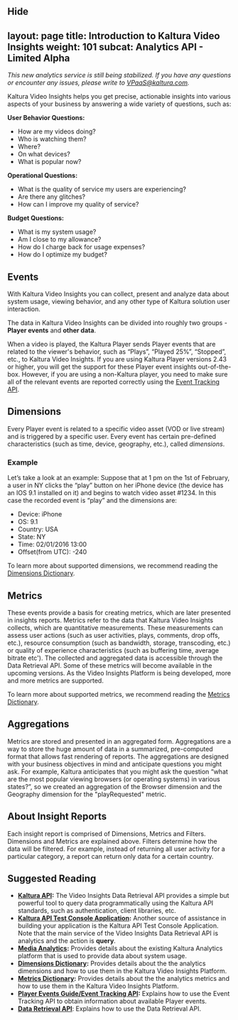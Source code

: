 Hide
---
layout: page
title: Introduction to Kaltura Video Insights
weight: 101
subcat: Analytics API - Limited Alpha
---

*This new analytics service is still being stabilized.*
*If you have any questions or encounter any issues, please write to VPaaS@kaltura.com.*

Kaltura Video Insights helps you get precise, actionable insights into various aspects of your business by answering a wide variety of questions, such as:

**User Behavior Questions:**
* How are my videos doing?
* Who is watching them?
* Where?
* On what devices?
* What is popular now?


**Operational Questions:**
* What is the quality of service my users are experiencing?
* Are there any glitches?
* How can I improve my quality of service?


**Budget Questions:**
* What is my system usage?
* Am I close to my allowance?
* How do I charge back for usage expenses?
* How do I optimize my budget?

## Events  
With Kaltura Video Insights you can collect, present and analyze data about system usage, viewing behavior, and any other type of Kaltura solution user interaction.

The data in Kaltura Video Insights can be divided into roughly two groups - **Player events** and **other data**.

When a video is played, the Kaltura Player sends Player events that are related to the viewer's behavior, such as “Plays”, “Played 25%”, “Stopped”, etc., to Kaltura Video Insights. If you are using Kaltura Player versions 2.43 or higher, you will get the support for these Player event insights out-of-the-box. However, if you are using a non-Kaltura player, you need to make sure all of the relevant events are reported correctly using the [Event Tracking API](https://vpaas.kaltura.com/documentation/08_Video-Analytics-and-Insights/EventTrackingAPI.html).


## Dimensions  

Every Player event is related to a specific video asset (VOD or live stream) and is triggered by a specific user. Every event has certain pre-defined characteristics (such as time, device, geography, etc.), called *dimensions*.

### Example  
Let’s take a look at an example: Suppose that at 1 pm on the 1st of February, a user in NY clicks the “play” button on her iPhone device (the device has an IOS 9.1 installed on it) and begins to watch video asset #1234.
In this case the recorded event is “play” and the dimensions are:
* Device: iPhone
* OS: 9.1
* Country: USA
* State: NY
* Time: 02/01/2016 13:00
* Offset(from UTC): -240

To learn more about supported dimensions, we recommend reading the [Dimensions Dictionary](https://vpaas.kaltura.com/documentation/08_Video-Analytics-and-Insights/DimensionsLexicon.html).

## Metrics  
These events provide a basis for creating metrics, which are later presented in insights reports. Metrics refer to the data that Kaltura Video Insights collects, which are quantitative measurements. These measurements can assess user actions (such as user activities, plays, comments, drop offs, etc.), resource consumption (such as bandwidth, storage, transcoding, etc.) or quality of experience characteristics (such as buffering time, average bitrate etc'). The collected and aggregated data is accessible through the Data Retrieval API. Some of these metrics will become available in the upcoming versions. As the Video Insights Platform is being developed, more and more metrics are supported.

To learn more about supported metrics, we recommend reading the [Metrics Dictionary](https://vpaas.kaltura.com/documentation/08_Video-Analytics-and-Insights/MetricsLexicon.html).

## Aggregations  

Metrics are stored and presented in an aggregated form. Aggregations are a way to store the huge amount of data in a summarized, pre-computed format that allows fast rendering of reports. The aggregations are designed with your business objectives in mind and anticipate questions you might ask. For example, Kaltura anticipates that you might ask the question “what are the most popular viewing browsers (or operating systems) in various states?”, so we created an aggregation of the Browser dimension and the Geography dimension for the "playRequested" metric.


## About Insight Reports  
Each insight report is comprised of Dimensions, Metrics and Filters. Dimensions and Metrics are explained above. Filters determine how the data will be filtered. For example, instead of returning all user activity for a particular category, a report can return only data for a certain country.
 
## Suggested Reading  
* **[Kaltura API](http://www.kaltura.com/api_v3/testmeDoc/index.php?page=overview):** The Video Insights Data Retrieval API provides a simple but powerful tool to query data programmatically using the Kaltura API standards, such as authentication, client libraries, etc.
* **[Kaltura API Test Console Application](http://www.kaltura.com/api_v3/testme/index.php):** Another source of assistance in building your application is the Kaltura API Test Console Application. Note that the main service of the Video Insights Data Retrieval API is analytics and the action is **query**.
* **[Media Analytics](https://vpaas.kaltura.com/documentation/08_Video-Analytics-and-Insights/media-analytics.html):** Provides details about the existing Kaltura Analytics platform that is used to provide data about system usage.
* **[Dimensions Dictionary](https://vpaas.kaltura.com/documentation/08_Video-Analytics-and-Insights/DimensionsLexicon.html):** Provides details about the the analytics dimensions and how to use them in the Kaltura Video Insights Platform.
* **[Metrics Dictionary](https://vpaas.kaltura.com/documentation/08_Video-Analytics-and-Insights/MetricsLexicon.html):** Provides details about the the analytics metrics and how to use them in the Kaltura Video Insights Platform.
* **[Player Events Guide/Event Tracking API](https://vpaas.kaltura.com/documentation/08_Video-Analytics-and-Insights/EventTrackingAPI.html):** Explains how to use the Event Tracking API to obtain information about available Player events.
* **[Data Retrieval API](https://vpaas.kaltura.com/documentation/08_Video-Analytics-and-Insights/DataRetrievalAPI.html)**: Explains how to use the Data Retrieval API.
